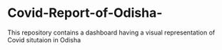 # Covid-Report-of-Odisha-
This repository contains a dashboard having a visual representation of Covid situtaion in Odisha
